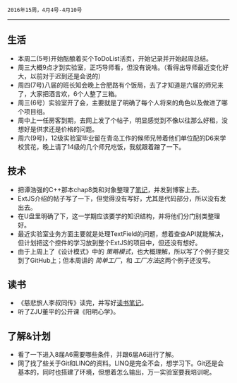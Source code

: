 

	2016年15周，4月4号-4月10号
---
##  生活
+ 本周二(5号)开始酝酿着买个ToDoList活页，开始记录并开始起周总结。
+ 周三大概9点才到实验室，正巧导师看，但没有说啥。（看得出导师最近变化好大，以前对于迟到还是会说的）
+ 周四(7号)八届的班长知会晚上合肥路有个饭局，去了才知道是六届的师兄来了，大家把酒言欢，6个人整了三箱。
+ 周三(6号）实验室开了会，主要就是了明确了每个人将来的角色以及做进了哪个项目组。
+ 周中上一任房客到期，去网上发了个帖子，明显感觉到不像以往那么好租，没想好是供求还是价格的问题。
+ 周六(9号)，12级实验室毕业留在青岛工作的候师兄带着他们单位配的D6来学校赏花，晚上请了14级的几个师兄吃饭，我就跟着蹭了一下。


##  技术
+ 把谭浩强的C++那本chap8类和对象整理了[笔记](http://my.oschina.net/wolflion/blog/654133)，并发到博客上去。
+ ExtJS介绍的帖子写了一下，但觉得没有写好，尤其是代码部分，所以没有发出去。
+ 在U盘里明确了下，这一学期应该要学的知识结构，并将他们分门别类整理好。
+ 最近实验室业务方面主要就是处理TextField的问题，想着查查API就能解决，但计划把这个控件的学习放到整个ExtJS的项目中，但还没有想好。
+ 由于上周上了《设计模式》中的 *策略模式*，也大概理解，所以写了个例子提交到了GitHub上；但本周讲的 *简单工厂*，和 *工厂方法*这两个例子还没写。


##  读书
+ 《慈悲旅人李叔同传》读完，并写好[读书笔记](http://www.jianshu.com/p/1b7fea250f01)。
+ 听了ZJU董平的公开课《阳明心学》。

##  了解&计划
+ 看了一下进入8届A6需要哪些条件，并跟6届A6进行了解。
+ 网了找了些关于Git和LINQ的资料。LINQ是完全不会，想学习下。Git还是会基本的，同时也搭建了环境，但想着怎么输出，万一实验室要我培训呢。